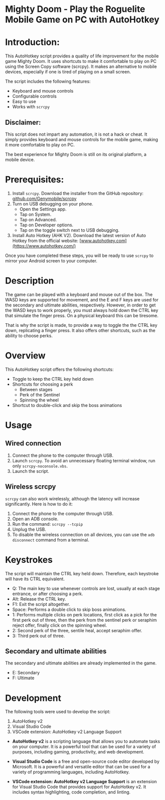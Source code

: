 # Mighty Doom - Play the Roguelite Mobile Game on PC with AutoHotkey


# Introduction:

This AutoHotkey script provides a quality of life improvement for the mobile game Mighty Doom. It uses shortcuts to make it comfortable to play on PC using the Screen Copy software (scrcpy). It makes an alternative to mobile devices, especially if one is tired of playing on a small screen.

The script includes the following features:

- Keyboard and mouse controls
- Configurable controls
- Easy to use
- Works with `scrcpy`

## Disclaimer:
This script does not impart any automation, it is not a hack or cheat. It simply provides keyboard and mouse controls for the mobile game, making it more comfortable to play on PC.

The best experience for Mighty Doom is still on its original platform, a mobile device.


# Prerequisites:

1. Install `scrcpy`. Download the installer from the GitHub repository: [github.com/Genymobile/scrcpy](https://github.com/Genymobile/scrcpy)
2. Turn on USB debugging on your phone.
    - Open the Settings app.
    - Tap on System.
    - Tap on Advanced.
    - Tap on Developer options.
    - Tap on the toggle switch next to USB debugging.
3. Install Auto Hotkey (AHK V2). Download the latest version of Auto Hotkey from the official website: [www.autohotkey.com](https://www.autohotkey.com/)

Once you have completed these steps, you will be ready to use `scrcpy` to mirror your Android screen to your computer.


# Description

The game can be played with a keyboard and mouse out of the box. The WASD keys are supported for movement, and the E and F keys are used for the secondary and ultimate abilities, respectively.
However, in order to get the WASD keys to work properly, you must always hold down the CTRL key that simulate the finger press. On a physical keyboard this can be tiresome.

That is why the script is made, to provide a way to toggle the the CTRL key down, replicating a finger press. It also offers other shortcuts, such as the ability to choose perks.


# Overview
This AutoHotkey script offers the following shortcuts:

- Toggle to keep the CTRL key held down
- Shortcuts for choosing a perk
    - Between stages
    - Perk of the Sentinel
    - Spinning the wheel
- Shortcut to double-click and skip the boss animations


# Usage
## Wired connection
1. Connect the phone to the computer through USB.
1. Launch `scrcpy`. To avoid an unnecessary floating terminal window, run only `scrcpy-noconsole.vbs`.
1. Launch the script.

## Wireless scrcpy

`scrcpy` can also work wirelessly, although the latency will increase significantly. Here is how to do it:

1. Connect the phone to the computer through USB.
1. Open an ADB console.
1. Run the command: `scrcpy --tcpip`
1. Unplug the USB.
1. To disable the wireless connection on all devices, you can use the `adb disconnect` command from a terminal.


# Keystrokes

The script will maintain the CTRL key held down. Therefore, each keystroke will have its CTRL equivalent.
- Q: The main key to use whenever controls are lost, usually at each stage entrance, or after choosing a perk.
- Alt: Release the CTRL key.
- F1: Exit the script altogether.
- Space: Performs a double click to skip boss animations.
- 1: Performs multiple clicks on perk locations, first click as a pick for the first perk out of three, then the perk from the sentinel perk or seraphim reject offer, finally click on the spinning wheel.
- 2: Second perk of the three, sentile heal, accept seraphim offer.
- 3: Third perk out of three.

## Secondary and ultimate abilities

The secondary and ultimate abilities are already implemented in the game.
- E: Secondary
- F: Ultimate


# Development

The following tools were used to develop the script:

1. AutoHotkey v2
1. Visual Studio Code
1. VSCode extension: AutoHotkey v2 Language Support

- **AutoHotkey v2** is a scripting language that allows you to automate tasks on your computer. It is a powerful tool that can be used for a variety of purposes, including gaming, productivity, and web development.

- **Visual Studio Code** is a free and open-source code editor developed by Microsoft. It is a powerful and versatile editor that can be used for a variety of programming languages, including AutoHotkey.

- **VSCode extension: AutoHotkey v2 Language Support** is an extension for Visual Studio Code that provides support for AutoHotkey v2. It includes syntax highlighting, code completion, and linting.
